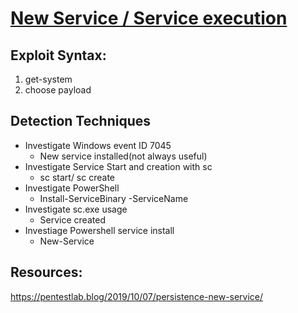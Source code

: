 # [New Service / Service execution](https://attack.mitre.org/techniques/T1569/002/)

## Exploit Syntax:
 
1. get-system
2. choose payload

## Detection Techniques 
* Investigate Windows event ID 7045 
    * New service installed(not always useful)
* Investigate Service Start and creation with sc 
    * sc start/ sc create
* Investigate PowerShell 
    * Install-ServiceBinary -ServiceName
* Investigate sc.exe usage 
    * Service created
* Investiage Powershell service install
    * New-Service

## Resources:
https://pentestlab.blog/2019/10/07/persistence-new-service/